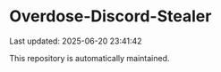 # Overdose-Discord-Stealer

Last updated: 2025-06-20 23:41:42

This repository is automatically maintained.
